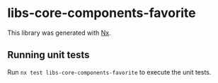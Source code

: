 # libs-core-components-favorite

This library was generated with [Nx](https://nx.dev).

## Running unit tests

Run `nx test libs-core-components-favorite` to execute the unit tests.
